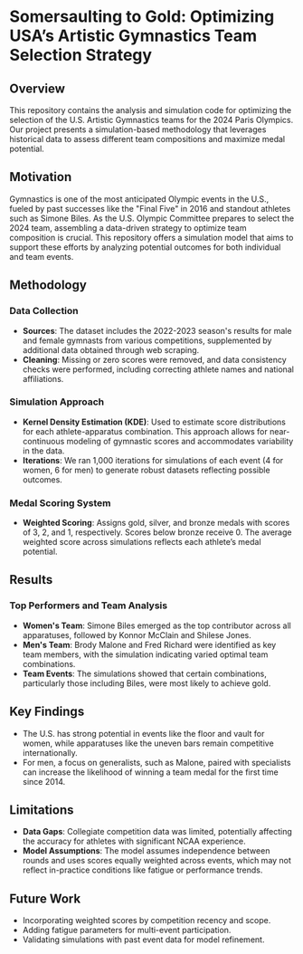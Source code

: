# Somersaulting to Gold: Optimizing USA’s Artistic Gymnastics Team Selection Strategy

## Overview

This repository contains the analysis and simulation code for optimizing the selection of the U.S. Artistic Gymnastics teams for the 2024 Paris Olympics. Our project presents a simulation-based methodology that leverages historical data to assess different team compositions and maximize medal potential.

## Motivation

Gymnastics is one of the most anticipated Olympic events in the U.S., fueled by past successes like the "Final Five" in 2016 and standout athletes such as Simone Biles. As the U.S. Olympic Committee prepares to select the 2024 team, assembling a data-driven strategy to optimize team composition is crucial. This repository offers a simulation model that aims to support these efforts by analyzing potential outcomes for both individual and team events.

## Methodology

### Data Collection
- **Sources**: The dataset includes the 2022-2023 season's results for male and female gymnasts from various competitions, supplemented by additional data obtained through web scraping.
- **Cleaning**: Missing or zero scores were removed, and data consistency checks were performed, including correcting athlete names and national affiliations.

### Simulation Approach
- **Kernel Density Estimation (KDE)**: Used to estimate score distributions for each athlete-apparatus combination. This approach allows for near-continuous modeling of gymnastic scores and accommodates variability in the data.
- **Iterations**: We ran 1,000 iterations for simulations of each event (4 for women, 6 for men) to generate robust datasets reflecting possible outcomes.

### Medal Scoring System
- **Weighted Scoring**: Assigns gold, silver, and bronze medals with scores of 3, 2, and 1, respectively. Scores below bronze receive 0. The average weighted score across simulations reflects each athlete’s medal potential.

## Results

### Top Performers and Team Analysis
- **Women's Team**: Simone Biles emerged as the top contributor across all apparatuses, followed by Konnor McClain and Shilese Jones.
- **Men's Team**: Brody Malone and Fred Richard were identified as key team members, with the simulation indicating varied optimal team combinations.
- **Team Events**: The simulations showed that certain combinations, particularly those including Biles, were most likely to achieve gold.

## Key Findings
- The U.S. has strong potential in events like the floor and vault for women, while apparatuses like the uneven bars remain competitive internationally.
- For men, a focus on generalists, such as Malone, paired with specialists can increase the likelihood of winning a team medal for the first time since 2014.

## Limitations
- **Data Gaps**: Collegiate competition data was limited, potentially affecting the accuracy for athletes with significant NCAA experience.
- **Model Assumptions**: The model assumes independence between rounds and uses scores equally weighted across events, which may not reflect in-practice conditions like fatigue or performance trends.

## Future Work
- Incorporating weighted scores by competition recency and scope.
- Adding fatigue parameters for multi-event participation.
- Validating simulations with past event data for model refinement.
